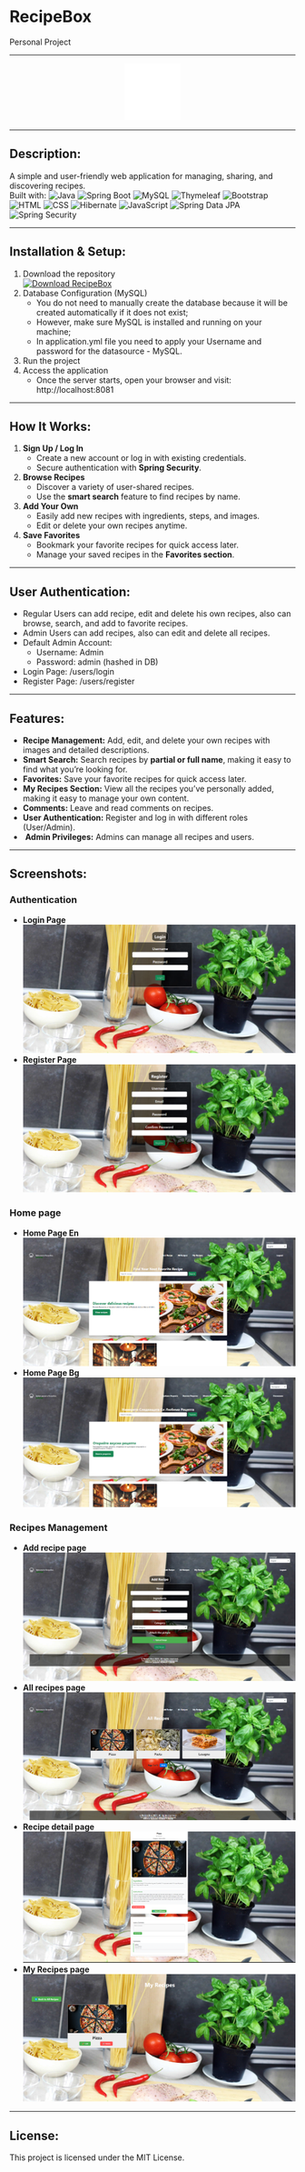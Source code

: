 # RecipeBox
Personal Project

---

<div align="center">
  <a href="https://github.com/Nedev-Miroslav/RecipeBox">
    <img src="https://github.com/Nedev-Miroslav/RecipeBox/blob/main/src/main/resources/static/images/logo.png" alt="Logo" style="width: 100px; height: auto;">
  </a>
</div>

---

## Description:
A simple and user-friendly web application for managing, sharing, and discovering recipes. <br>
Built with: ![Java](https://img.shields.io/badge/Java-f89820?style=flat&logo=java&logoColor=white) 
![Spring Boot](https://img.shields.io/badge/Spring%20Boot-6db33f?style=flat&logo=spring&logoColor=white)
![MySQL](https://img.shields.io/badge/MySQL-4479a1?style=flat&logo=mysql&logoColor=white)
![Thymeleaf](https://img.shields.io/badge/Thymeleaf-005f0f?style=flat&logo=thymeleaf&logoColor=white)
![Bootstrap](https://img.shields.io/badge/Bootstrap-563d7c?style=flat&logo=bootstrap&logoColor=white)
![HTML](https://img.shields.io/badge/HTML-e34c26?style=flat&logo=html5&logoColor=white)
![CSS](https://img.shields.io/badge/CSS-264de4?style=flat&logo=css3&logoColor=white)
![Hibernate](https://img.shields.io/badge/Hibernate-59666C?style=flat&logo=hibernate&logoColor=white) 
![JavaScript](https://img.shields.io/badge/JavaScript-f0db4f?style=flat&logo=javascript&logoColor=black) 
![Spring Data JPA](https://img.shields.io/badge/Spring%20Data%20JPA-6db33f?style=flat&logo=spring&logoColor=white) 
![Spring Security](https://img.shields.io/badge/Spring%20Security-6db33f?style=flat&logo=spring&logoColor=white)

---

## Installation & Setup:
1. Download the repository <br>
   [![Download RecipeBox](https://img.shields.io/badge/⬇️%20Download-RecipeBox-blue?style=for-the-badge&logo=github)](https://github.com/Nedev-Miroslav/RecipeBox/archive/refs/heads/main.zip)
2. Database Configuration (MySQL) <br>
   - You do not need to manually create the database because it will be created automatically if it does not exist;
   - However, make sure MySQL is installed and running on your machine;
   - In application.yml file you need to apply your Username and password for the datasource - MySQL.
3. Run the project
4. Access the application <br>
   - Once the server starts, open your browser and visit: http://localhost:8081

---

## How It Works:
1. **Sign Up / Log In**
   - Create a new account or log in with existing credentials.
   - Secure authentication with **Spring Security**.
2. **Browse Recipes**
    - Discover a variety of user-shared recipes.
    - Use the **smart search** feature to find recipes by name.
3. **Add Your Own**
    - Easily add new recipes with ingredients, steps, and images.
    - Edit or delete your own recipes anytime.
4. **Save Favorites**
    - Bookmark your favorite recipes for quick access later.
    - Manage your saved recipes in the **Favorites section**.

---

## User Authentication:
 - Regular Users can add recipe, edit and delete his own recipes, also can browse, search, and add to favorite recipes.
 - Admin Users can add recipes, also can edit and delete all recipes.
 - Default Admin Account:
   - Username: Admin  
   - Password: admin (hashed in DB)
 - Login Page: /users/login
 - Register Page: /users/register

---

## Features:
 -  **Recipe Management:** Add, edit, and delete your own recipes with images and detailed descriptions.
 -  **Smart Search:** Search recipes by **partial or full name**, making it easy to find what you’re looking for.
 -  **Favorites:** Save your favorite recipes for quick access later.
 -  **My Recipes Section:** View all the recipes you’ve personally added, making it easy to manage your own content.
 -  **Comments:** Leave and read comments on recipes.
 -  **User Authentication:** Register and log in with different roles (User/Admin).
 - ️ **Admin Privileges:** Admins can manage all recipes and users.

---

##  Screenshots:

### Authentication
- **Login Page**  
  ![Login Page](https://github.com/Nedev-Miroslav/RecipeBox/blob/main/src/main/resources/static/images/screenshots/loginPage.png)
- **Register Page**  
  ![Register Page](https://github.com/Nedev-Miroslav/RecipeBox/blob/main/src/main/resources/static/images/screenshots/registerPage.png)

### Home page
- **Home Page En**  
  ![Home Page En](https://github.com/Nedev-Miroslav/RecipeBox/blob/main/src/main/resources/static/images/screenshots/homePage.png)
- **Home Page Bg**  
  ![Home Page Bg](https://github.com/Nedev-Miroslav/RecipeBox/blob/main/src/main/resources/static/images/screenshots/homePageBg.png)

###  Recipes Management
- **Add recipe page**  
  ![Add recipe page](https://github.com/Nedev-Miroslav/RecipeBox/blob/main/src/main/resources/static/images/screenshots/addRecipePage.png)
- **All recipes page**  
  ![All recipes page](https://github.com/Nedev-Miroslav/RecipeBox/blob/main/src/main/resources/static/images/screenshots/allRecipesPage.png)
- **Recipe detail page**  
  ![Recipe detail page](https://github.com/Nedev-Miroslav/RecipeBox/blob/main/src/main/resources/static/images/screenshots/recipeDetailPage.png)
- **My Recipes page**  
  ![My Recipes page](https://github.com/Nedev-Miroslav/RecipeBox/blob/main/src/main/resources/static/images/screenshots/myRecipesPage.png)

---

## License:
This project is licensed under the MIT License.